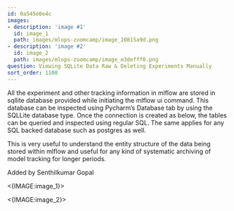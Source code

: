 ```yaml
---
id: 0a545e0e4c
images:
- description: 'image #1'
  id: image_1
  path: images/mlops-zoomcamp/image_10815a9d.png
- description: 'image #2'
  id: image_2
  path: images/mlops-zoomcamp/image_e3defff0.png
question: Viewing SQLite Data Raw & Deleting Experiments Manually
sort_order: 1100
---
```


All the experiment and other tracking information in mlflow are stored in sqllite database provided while initiating the mlflow ui command. This database can be inspected using Pycharm’s Database tab by using the SQLLite database type. Once the connection is created as below, the tables can be queried and inspected using regular SQL. The same applies for any SQL backed database such as postgres as well.

This is very useful to understand the entity structure of the data being stored within mlflow and useful for any kind of systematic archiving of model tracking for longer periods.

Added by Senthilkumar Gopal

<{IMAGE:image_1}>

<{IMAGE:image_2}>

